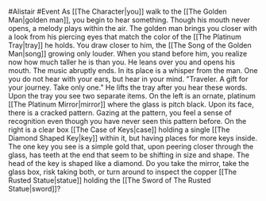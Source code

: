 #Alistair #Event 
As [[The Character|you]] walk to the [[The Golden Man|golden man]], you begin to hear something. Though his mouth never opens, a melody plays within the air. The golden man brings you closer with a look from his piercing eyes that match the color of the [[The Platinum Tray|tray]] he holds. You draw closer to him, the [[The Song of the Golden Man|song]] growing only louder. When you stand before him, you realize now how much taller he is than you. He leans over you and opens his mouth. The music abruptly ends. In its place is a whisper from the man. One you do not hear with your ears, but hear in your mind. 
"Traveler. A gift for your journey. Take only one." 
He lifts the tray after you hear these words. Upon the tray you see two separate items. On the left is an ornate, platinum [[The Platinum Mirror|mirror]] where the glass is pitch black. Upon its face, there is a cracked pattern. Gazing at the pattern, you feel a sense of recognition even though you have never seen this pattern before. On the right is a clear box [[The Case of Keys|case]] holding a single [[The Diamond Shaped Key|key]] within it, but having places for more keys inside. The one key you see is a simple gold that, upon peering closer through the glass, has teeth at the end that seem to be shifting in size and shape. The head of the key is shaped like a diamond. Do you take the mirror, take the glass box, risk taking both, or turn around to inspect the copper [[The Rusted Statue|statue]] holding the [[The Sword of The Rusted Statue|sword]]?
